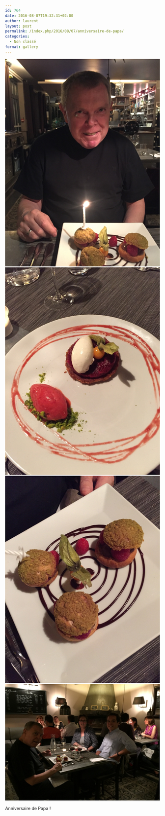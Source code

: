 ```yaml
---
id: 764
date: 2016-08-07T19:32:31+02:00
author: laurent
layout: post
permalink: /index.php/2016/08/07/anniversaire-de-papa/
categories:
  - Non classé
format: gallery
---
```

<img src="/images/2016/08/tumblr_obk0yapnh81uuvt0bo1_1280.jpg" />
<img src="/images/2016/08/tumblr_obk0yapnh81uuvt0bo2_1280.jpg" />
<img src="/images/2016/08/tumblr_obk0yapnh81uuvt0bo3_1280.jpg" />
<img src="/images/2016/08/tumblr_obk0yapnh81uuvt0bo4_1280.jpg" />

Anniversaire de Papa !